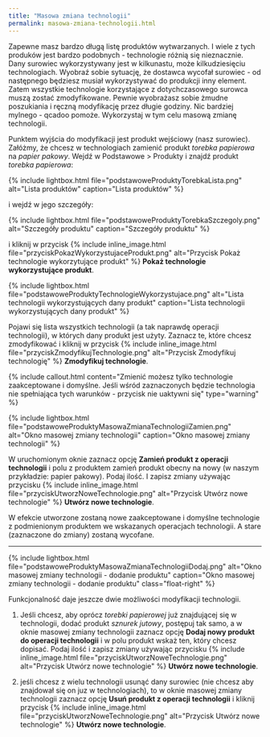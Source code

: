 ```yaml
---
title: "Masowa zmiana technologii"
permalink: masowa-zmiana-technologii.html 
---
```


Zapewne masz bardzo długą listę produktów wytwarzanych. I wiele z tych produków jest bardzo podobnych - technologie różnią się nieznacznie. Dany surowiec wykorzystywany jest w kilkunastu, może kilkudziesięciu technologiach. Wyobraź sobie sytuację, że dostawca wycofał surowiec - od następnego będziesz musiał wykorzystywać do produkcji inny element. Zatem wszystkie technologie korzystające z dotychczasowego surowca muszą zostać zmodyfikowane. Pewnie wyobrażasz sobie żmudne poszukiania i ręczną modyfikację przez długie godziny. Nic bardziej mylnego - qcadoo pomoże. Wykorzystaj w tym celu masową zmianę technologii.

Punktem wyjścia do modyfikacji jest produkt wejściowy (nasz surowiec). Załóżmy, że chcesz w technologiach zamienić produkt _torebka papierowa_ na _papier pakowy_. Wejdź w Podstawowe > Produkty i znajdź produkt _torebka papierowa_:

{% include lightbox.html file="podstawoweProduktyTorebkaLista.png" alt="Lista produktów" caption="Lista produktów" %} 

i wejdź w jego szczegóły:

{% include lightbox.html file="podstawoweProduktyTorebkaSzczegoly.png" alt="Szczegóły produktu" caption="Szczegóły produktu" %} 

i kliknij w przycisk {% include inline_image.html file="przyciskPokazWykorzystujaceProdukt.png" alt="Przycisk Pokaż technologie wykorzytujące produkt" %} **Pokaż technologie wykorzystujące produkt**.

{% include lightbox.html file="podstawoweProduktyTechnologieWykorzystujace.png" alt="Lista technologii wykorzystujących dany produkt" caption="Lista technologii wykorzystujących dany produkt" %} 

Pojawi się lista wszystkich technologii (a tak naprawdę operacji technologii), w których dany produkt jest użyty. Zaznacz te, które chcesz zmodyfikować i kliknij w przycisk {% include inline_image.html file="przyciskZmodyfikujTechnologie.png" alt="Przycisk Zmodyfikuj technologię" %} **Zmodyfikuj technologie**.

{% include callout.html content="Zmienić możesz tylko technologie zaakceptowane i domyślne. Jeśli wśród zaznaczonych będzie technologia nie spełniająca tych warunków - przycisk nie uaktywni się" type="warning" %}

{% include lightbox.html file="podstawoweProduktyMasowaZmianaTechnologiiZamien.png" alt="Okno masowej zmiany technologii" caption="Okno masowej zmiany technologii" %} 

W uruchomionym oknie zaznacz opcję **Zamień produkt z operacji technologii** i polu z produktem zamień produkt obecny na nowy (w naszym przykładzie: papier pakowy). Podaj ilość. I zapisz zmiany używając przycisku {% include inline_image.html file="przyciskUtworzNoweTechnologie.png" alt="Przycisk Utwórz nowe technologie" %} **Utwórz nowe technologie**.

W efekcie utworzone zostaną nowe zaakceptowane i domyślne technologie z podmienionym produktem we wskazanych operacjach technologii. A stare (zaznaczone do zmiany) zostaną wycofane.

---

{% include lightbox.html file="podstawoweProduktyMasowaZmianaTechnologiiDodaj.png" alt="Okno masowej zmiany technologii - dodanie produktu" caption="Okno masowej zmiany technologii - dodanie produktu" class="float-right" %} 


Funkcjonalność daje jeszcze dwie możliwości modyfikacji technologii. 

1. Jeśli chcesz, aby oprócz _torebki papierowej_ już znajdującej się w technologii, dodać produkt _sznurek jutowy_, postępuj tak samo, a w oknie masowej zmiany technologii zaznacz opcję **Dodaj nowy produkt do operacji technologii** i w polu produkt wskaż ten, który chcesz dopisać. Podaj ilość i zapisz zmiany używając przycisku {% include inline_image.html file="przyciskUtworzNoweTechnologie.png" alt="Przycisk Utwórz nowe technologie" %} **Utwórz nowe technologie**.

2. jeśli chcesz z wielu technologii usunąć dany surowiec (nie chcesz aby znajdował się on juz w technologiach), to w oknie masowej zmiany technologii zaznacz opcję **Usuń produkt z operacji technologii** i kliknij przycisk {% include inline_image.html file="przyciskUtworzNoweTechnologie.png" alt="Przycisk Utwórz nowe technologie" %} **Utwórz nowe technologie**.


